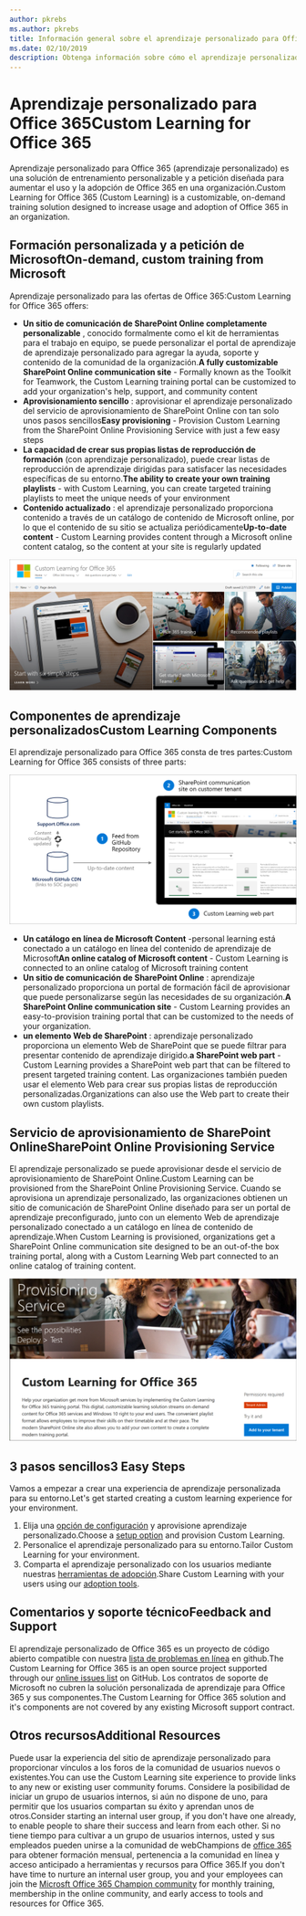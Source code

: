 ```yaml
---
author: pkrebs
ms.author: pkrebs
title: Información general sobre el aprendizaje personalizado para Office 365 solución de código abierto
ms.date: 02/10/2019
description: Obtenga información sobre cómo el aprendizaje personalizado de Office 365 puede acelerar el uso y la adopción de Office 365 en su organización. Nuestras soluciones incluyen un elemento web personalizado de SharePoint Online y un moderno sitio de aprendizaje de comunicaciones de SharePoint Online que se aprovisiona fácilmente en el inquilino de Office 365.
---
```


# <a name="custom-learning-for-office-365"></a><span data-ttu-id="add8e-104">Aprendizaje personalizado para Office 365</span><span class="sxs-lookup"><span data-stu-id="add8e-104">Custom Learning for Office 365</span></span>
<span data-ttu-id="add8e-105">Aprendizaje personalizado para Office 365 (aprendizaje personalizado) es una solución de entrenamiento personalizable y a petición diseñada para aumentar el uso y la adopción de Office 365 en una organización.</span><span class="sxs-lookup"><span data-stu-id="add8e-105">Custom Learning for Office 365 (Custom Learning) is a customizable, on-demand training solution designed to increase usage and adoption of Office 365 in an organization.</span></span> 

## <a name="on-demand-custom-training-from-microsoft"></a><span data-ttu-id="add8e-106">Formación personalizada y a petición de Microsoft</span><span class="sxs-lookup"><span data-stu-id="add8e-106">On-demand, custom training from Microsoft</span></span>

<span data-ttu-id="add8e-107">Aprendizaje personalizado para las ofertas de Office 365:</span><span class="sxs-lookup"><span data-stu-id="add8e-107">Custom Learning for Office 365 offers:</span></span>

- <span data-ttu-id="add8e-108">**Un sitio de comunicación de SharePoint Online completamente personalizable** , conocido formalmente como el kit de herramientas para el trabajo en equipo, se puede personalizar el portal de aprendizaje de aprendizaje personalizado para agregar la ayuda, soporte y contenido de la comunidad de la organización.</span><span class="sxs-lookup"><span data-stu-id="add8e-108">**A fully customizable SharePoint Online communication site** - Formally known as the Toolkit for Teamwork, the Custom Learning training portal can be customized to add your organization's help, support, and community content</span></span>
- <span data-ttu-id="add8e-109">**Aprovisionamiento sencillo** : aprovisionar el aprendizaje personalizado del servicio de aprovisionamiento de SharePoint Online con tan solo unos pasos sencillos</span><span class="sxs-lookup"><span data-stu-id="add8e-109">**Easy provisioning** - Provision Custom Learning from the SharePoint Online Provisioning Service with just a few easy steps</span></span>
- <span data-ttu-id="add8e-110">**La capacidad de crear sus propias listas de reproducción de formación** (con aprendizaje personalizado), puede crear listas de reproducción de aprendizaje dirigidas para satisfacer las necesidades específicas de su entorno.</span><span class="sxs-lookup"><span data-stu-id="add8e-110">**The ability to create your own training playlists** - with Custom Learning, you can create targeted training playlists to meet the unique needs of your environment</span></span>
- <span data-ttu-id="add8e-111">**Contenido actualizado** : el aprendizaje personalizado proporciona contenido a través de un catálogo de contenido de Microsoft online, por lo que el contenido de su sitio se actualiza periódicamente</span><span class="sxs-lookup"><span data-stu-id="add8e-111">**Up-to-date content** - Custom Learning provides content through a Microsoft online content catalog, so the content at your site is regularly updated</span></span>

![CG-Introducing. png](media/cg-introducing.png)

## <a name="custom-learning-components"></a><span data-ttu-id="add8e-113">Componentes de aprendizaje personalizados</span><span class="sxs-lookup"><span data-stu-id="add8e-113">Custom Learning Components</span></span>
<span data-ttu-id="add8e-114">El aprendizaje personalizado para Office 365 consta de tres partes:</span><span class="sxs-lookup"><span data-stu-id="add8e-114">Custom Learning for Office 365 consists of three parts:</span></span> 

![CG-howitworks. png](media/cg-howitworks.png)

- <span data-ttu-id="add8e-116">**Un catálogo en línea de Microsoft Content** -personal learning está conectado a un catálogo en línea del contenido de aprendizaje de Microsoft</span><span class="sxs-lookup"><span data-stu-id="add8e-116">**An online catalog of Microsoft content** - Custom Learning is connected to an online catalog of Microsoft training content</span></span>
- <span data-ttu-id="add8e-117">**Un sitio de comunicación de SharePoint Online** : aprendizaje personalizado proporciona un portal de formación fácil de aprovisionar que puede personalizarse según las necesidades de su organización.</span><span class="sxs-lookup"><span data-stu-id="add8e-117">**A SharePoint Online communication site** - Custom Learning provides an easy-to-provision training portal that can be customized to the needs of your organization.</span></span>
- <span data-ttu-id="add8e-118">**un elemento Web de SharePoint** : aprendizaje personalizado proporciona un elemento Web de SharePoint que se puede filtrar para presentar contenido de aprendizaje dirigido.</span><span class="sxs-lookup"><span data-stu-id="add8e-118">**a SharePoint web part** - Custom Learning provides a SharePoint web part that can be filtered to present targeted training content.</span></span> <span data-ttu-id="add8e-119">Las organizaciones también pueden usar el elemento Web para crear sus propias listas de reproducción personalizadas.</span><span class="sxs-lookup"><span data-stu-id="add8e-119">Organizations can also use the Web part to create their own custom playlists.</span></span>

## <a name="sharepoint-online-provisioning-service"></a><span data-ttu-id="add8e-120">Servicio de aprovisionamiento de SharePoint Online</span><span class="sxs-lookup"><span data-stu-id="add8e-120">SharePoint Online Provisioning Service</span></span> 
<span data-ttu-id="add8e-121">El aprendizaje personalizado se puede aprovisionar desde el servicio de aprovisionamiento de SharePoint Online.</span><span class="sxs-lookup"><span data-stu-id="add8e-121">Custom Learning can be provisioned from the SharePoint Online Provisioning Service.</span></span> <span data-ttu-id="add8e-122">Cuando se aprovisiona un aprendizaje personalizado, las organizaciones obtienen un sitio de comunicación de SharePoint Online diseñado para ser un portal de aprendizaje preconfigurado, junto con un elemento Web de aprendizaje personalizado conectado a un catálogo en línea de contenido de aprendizaje.</span><span class="sxs-lookup"><span data-stu-id="add8e-122">When Custom Learning is provisioned, organizations get a SharePoint Online communication site designed to be an out-of-the box training portal, along with a Custom Learning Web part connected to an online catalog of training content.</span></span> 

![CG-provision. png](media/cg-provision.png)

## <a name="3-easy-steps"></a><span data-ttu-id="add8e-124">3 pasos sencillos</span><span class="sxs-lookup"><span data-stu-id="add8e-124">3 Easy Steps</span></span>
<span data-ttu-id="add8e-125">Vamos a empezar a crear una experiencia de aprendizaje personalizada para su entorno.</span><span class="sxs-lookup"><span data-stu-id="add8e-125">Let's get started creating a custom learning experience for your environment.</span></span>
1. <span data-ttu-id="add8e-126">Elija una [opción de configuración](custom_setupoptions.md) y aprovisione aprendizaje personalizado.</span><span class="sxs-lookup"><span data-stu-id="add8e-126">Choose a [setup option](custom_setupoptions.md) and provision Custom Learning.</span></span>  
2. <span data-ttu-id="add8e-127">Personalice el aprendizaje personalizado para su entorno.</span><span class="sxs-lookup"><span data-stu-id="add8e-127">Tailor Custom Learning for your environment.</span></span>
3. <span data-ttu-id="add8e-128">Comparta el aprendizaje personalizado con los usuarios mediante nuestras [herramientas de adopción](driveadoption.md).</span><span class="sxs-lookup"><span data-stu-id="add8e-128">Share Custom Learning with your users using our [adoption tools](driveadoption.md).</span></span>

## <a name="feedback-and-support"></a><span data-ttu-id="add8e-129">Comentarios y soporte técnico</span><span class="sxs-lookup"><span data-stu-id="add8e-129">Feedback and Support</span></span>

<span data-ttu-id="add8e-130">El aprendizaje personalizado de Office 365 es un proyecto de código abierto compatible con nuestra [lista de problemas en línea](https://aka.ms/CustomLearningHelp) en github.</span><span class="sxs-lookup"><span data-stu-id="add8e-130">The Custom Learning for Office 365 is an open source project supported through our [online issues list](https://aka.ms/CustomLearningHelp) on GitHub.</span></span> <span data-ttu-id="add8e-131">Los contratos de soporte de Microsoft no cubren la solución personalizada de aprendizaje para Office 365 y sus componentes.</span><span class="sxs-lookup"><span data-stu-id="add8e-131">The Custom Learning for Office 365 solution and it's components are not covered by any existing Microsoft support contract.</span></span>  

## <a name="additional-resources"></a><span data-ttu-id="add8e-132">Otros recursos</span><span class="sxs-lookup"><span data-stu-id="add8e-132">Additional Resources</span></span>
<span data-ttu-id="add8e-133">Puede usar la experiencia del sitio de aprendizaje personalizado para proporcionar vínculos a los foros de la comunidad de usuarios nuevos o existentes.</span><span class="sxs-lookup"><span data-stu-id="add8e-133">You can use the Custom Learning site experience to provide links to any new or existing user community forums.</span></span> <span data-ttu-id="add8e-134">Considere la posibilidad de iniciar un grupo de usuarios internos, si aún no dispone de uno, para permitir que los usuarios compartan su éxito y aprendan unos de otros.</span><span class="sxs-lookup"><span data-stu-id="add8e-134">Consider starting an internal user group, if you don't have one already, to enable people to share their success and learn from each other.</span></span>  <span data-ttu-id="add8e-135">Si no tiene tiempo para cultivar a un grupo de usuarios internos, usted y sus empleados pueden unirse a la comunidad de webChampions de [office 365](https://aka.ms/O365Champions) para obtener formación mensual, pertenencia a la comunidad en línea y acceso anticipado a herramientas y recursos para Office 365.</span><span class="sxs-lookup"><span data-stu-id="add8e-135">If you don't have time to nurture an internal user group, you and your employees can join the [Microsft Office 365 Champion community](https://aka.ms/O365Champions) for monthly training, membership in the online community, and early access to tools and resources for Office 365.</span></span>